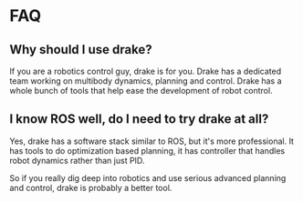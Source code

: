 # FAQ

## Why should I use drake?

If you are a robotics control guy, drake is for you. Drake has a dedicated team working on multibody dynamics, planning and control. Drake has a whole bunch of tools that help ease the development of robot control.

## I know ROS well, do I need to try drake at all?

Yes, drake has a software stack similar to ROS, but it's more professional. It has tools to do optimization based planning, it has controller that handles robot dynamics rather than just PID. 

So if you really dig deep into robotics and use serious advanced planning and control, drake is probably a better tool.



